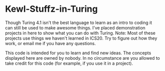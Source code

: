 # Kewl-Stuffz-in-Turing
Though Turing 4.1 isn't the best language to learn as an intro to coding it can still be used to make awesome things. 
I've placed demonstration projects in here to show what you can do with Turing. 
Note: Most of these projects use things we haven't learned in ICS20. 
Try to figure out how they work, or email me if you have any questions.

This code is intended for you to learn and find new ideas. The concepts displayed here are owned by nobody.
In no circumstance are you allowed to take credit for this code (for example, if you use it in a project).
